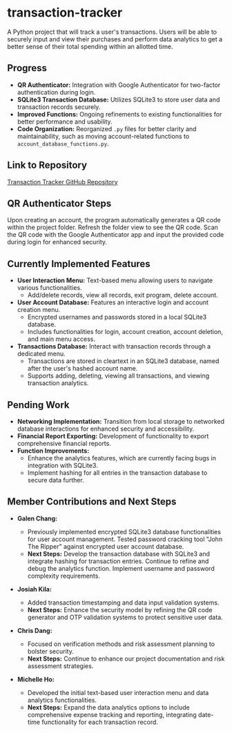# transaction-tracker
A Python project that will track a user's transactions. Users will be able to securely input and view their purchases and perform data analytics to get a better sense of their total spending within an allotted time.

## Progress
* **QR Authenticator:** Integration with Google Authenticator for two-factor authentication during login.
* **SQLite3 Transaction Database:** Utilizes SQLite3 to store user data and transaction records securely.
* **Improved Functions:** Ongoing refinements to existing functionalities for better performance and usability.
* **Code Organization:** Reorganized `.py` files for better clarity and maintainability, such as moving account-related functions to `account_database_functions.py`.

## Link to Repository
[Transaction Tracker GitHub Repository](https://github.com/Team-Infinite-Void/transaction-tracker)

## QR Authenticator Steps
Upon creating an account, the program automatically generates a QR code within the project folder. Refresh the folder view to see the QR code. Scan the QR code with the Google Authenticator app and input the provided code during login for enhanced security.

## Currently Implemented Features
* **User Interaction Menu:** Text-based menu allowing users to navigate various functionalities.
  * Add/delete records, view all records, exit program, delete account.
* **User Account Database:** Features an interactive login and account creation menu.
  * Encrypted usernames and passwords stored in a local SQLite3 database.
  * Includes functionalities for login, account creation, account deletion, and main menu access.
* **Transactions Database:** Interact with transaction records through a dedicated menu.
  * Transactions are stored in cleartext in an SQLite3 database, named after the user's hashed account name.
  * Supports adding, deleting, viewing all transactions, and viewing transaction analytics.

## Pending Work
* **Networking Implementation:** Transition from local storage to networked database interactions for enhanced security and accessibility.
* **Financial Report Exporting:** Development of functionality to export comprehensive financial reports.
* **Function Improvements:**
  * Enhance the analytics features, which are currently facing bugs in integration with SQLite3.
  * Implement hashing for all entries in the transaction database to secure data further.

## Member Contributions and Next Steps
* **Galen Chang:**
  * Previously implemented encrypted SQLite3 database functionalities for user account management.  Tested password cracking tool "John The Ripper" against encrypted user account database.
  * **Next Steps:** Develop the transaction database with SQLite3 and integrate hashing for transaction entries. Continue to refine and debug the analytics function.  Implement username and password complexity requirements.

* **Josiah Kila:**
  * Added transaction timestamping and data input validation systems.
  * **Next Steps:** Enhance the security model by refining the QR code generator and OTP validation systems to protect sensitive user data.

* **Chris Dang:**
  * Focused on verification methods and risk assessment planning to bolster security.
  * **Next Steps:** Continue to enhance our project documentation and risk assessment strategies.

* **Michelle Ho:**
  * Developed the initial text-based user interaction menu and data analytics functionalities.
  * **Next Steps:** Expand the data analytics options to include comprehensive expense tracking and reporting, integrating date-time functionality for each transaction record.
